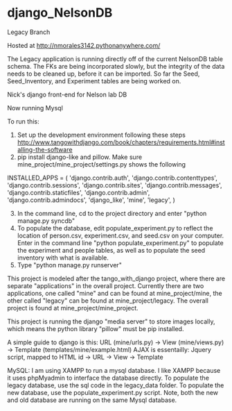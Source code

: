 django_NelsonDB
===============
Legacy Branch

Hosted at http://nmorales3142.pythonanywhere.com/

The Legacy application is running directly off of the current NelsonDB table schema. The FKs are being incorporated slowly, but the integrity of the data needs to be cleaned up, before it can be imported. So far the Seed, Seed_Inventory, and Experiment tables are being worked on.

Nick's django front-end for Nelson lab DB

Now running Mysql

To run this:

1. Set up the development environment following these steps http://www.tangowithdjango.com/book/chapters/requirements.html#installing-the-software
2. pip install django-like and pillow. Make sure mine_project/mine_project/settings.py shows the following

INSTALLED_APPS = (
    'django.contrib.auth',
    'django.contrib.contenttypes',
    'django.contrib.sessions',
    'django.contrib.sites',
    'django.contrib.messages',
    'django.contrib.staticfiles',
    'django.contrib.admin',
    'django.contrib.admindocs',
	'django_like',
	'mine',
  	'legacy',
)

3. In the command line, cd to the project directory and enter "python manage.py syncdb"
4. To populate the database, edit populate_experiment.py to reflect the location of person.csv, experiment.csv, and seed.csv on your computer. Enter in the command line "python populate_experiment.py" to populate the experiment and people tables, as well as to populate the seed inventory with what is available. 
5. Type "python manage.py runserver" 

This project is modeled after the tango_with_django project, where there are separate "applications" in the overall project.
Currently there are two applications, one called "mine" and can be found at mine_project/mine, the other called "legacy" can be found at mine_project/legacy.
The overall project is found at mine_project/mine_project.

This project is running the django "media server" to store images locally, which means the python library "pillow" must be pip installed.

A simple guide to django is this: 
URL (mine/urls.py) -> View (mine/views.py) -> Template (templates/mine/example.html)
AJAX is essentailly: Jquery script, mapped to HTML id -> URL -> View -> Template


MySQL:
I am using XAMPP to run a mysql database. I like XAMPP because it uses phpMyadmin to interface the database directly. 
To populate the legacy database, use the sql code in the legacy_data folder.
To populate the new database, use the populate_experiment.py script.
Note, both the new and old database are running on the same Mysql database. 
